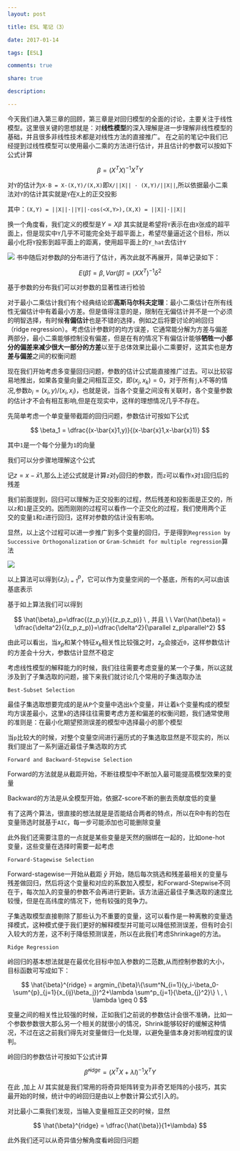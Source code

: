 ```yaml
---
layout: post

title: ESL 笔记（3）

date: 2017-01-14

tags: [ESL]

comments: true

share: true

description: 

---
```




今天我们进入第三章的回顾，第三章是对回归模型的全面的讨论，主要关注于线性模型。这里很关键的思想就是：对**线性模型**的深入理解是进一步理解非线性模型的基础，并且很多非线性技术都是对线性方法的直接推广。
在之前的笔记中我们已经提到过线性模型可以使用最小二乘的方法进行估计，并且估计的参数可以按如下公式计算

$$
\beta= (X^{T}X)^{-1}X^{T}Y
$$


对`Y`的估计为`X·B = X·(X,Y)/(X,X)`即`X/||X|| · (X,Y)/||X||`,所以依据最小二乘法对`Y`的估计其实就是`Y`在`X`上的正交投影

其中：`(X,Y) = ||X||·||Y||·cos(<X,Y>),(X,X) = ||X||·||X||`

换一个角度看，我们定义的模型是$Y = X\beta$ 其实就是希望将`Y`表示在由`X`张成的超平面上，但是现实中`Y`几乎不可能完全处于超平面上，希望尽量逼近这个目标，所以最小化将`Y`投影到超平面上的距离，使用超平面上的`Y_hat`去估计`Y`

![](https://ww1.sinaimg.cn/large/006y8lVajw1fbelx1pj5oj30ow0hkt9y.jpg)
书中随后对参数$\beta$的分布进行了估计，再次此就不再展开，简单记录如下：

$$
E(\hat{\beta} ) = \beta , Var(\hat{\beta})=(XX^{T})^{-1}\delta^2
$$

基于参数的分布我们可以对参数的显著性进行检验

对于最小二乘估计我们有个经典结论即**高斯马尔科夫定理**：最小二乘估计在所有线性无偏估计中有着最小方差。但是值得注意的是，限制在无偏估计并不是一个必须的明智选择，有时候**有偏估计**也是不错的选择，例如之后将要讨论的岭回归（ridge regression）。考虑估计参数时的均方误差，它通常能分解为方差与偏差两部分，最小二乘能够控制没有偏差，但是在有的情况下有偏估计能够**牺牲一小部分的偏差来减少很大一部分的方差**以至于总体效果比最小二乘要好，这其实也是**方差与偏差**之间的权衡问题

现在我们开始考虑多变量回归问题，参数的估计公式能直接推广过去。可以比较容易地推出，如果各变量向量之间相互正交，即$(x_j , x_k) = 0$，对于所有`j`,`k`不等的情况,参数$b_i = (x_i , y) / (x_i , x_i)$，也就是说，当各个变量之间没有关联时，各个变量参数的估计才不会有相互影响,但是在现实中，这样的理想情况几乎不存在。

先简单考虑一个单变量带截距的回归问题，参数估计可按如下公式


$$
\beta_1 = \dfrac{(x-\bar{x}1,y)}{(x-\bar{x}1,x-\bar{x}1)}
$$

其中`1`是一个每个分量为`1`的向量

我们可以分步骤地理解这个公式

记$z = x-\bar{x}1$,那么上述公式就是计算`z`对`y`回归的参数，而`z`可以看作`x`对`1`回归后的残差

我们前面提到，回归可以理解为正交投影的过程，然后残差和投影面是正交的，所以`z`和`1`是正交的。因而刚刚的过程可以看作一个正交化的过程，我们使用两个正交的变量`1`和`z`进行回归，这样对参数的估计没有影响。

显然，以上这个过程可以进一步推广到多个变量的回归，于是得到`Regression by Successive Orthogonalization` or `Gram-Schmidt for multiple regression`算法

![](https://ww3.sinaimg.cn/large/006y8lVajw1fbeo3huxrpj31fu0l0dne.jpg)

以上算法可以得到$\{z_i\}_{i=1}^{p}$，它可以作为变量空间的一个基底，所有的$x_i$可以由该基底表示

基于如上算法我们可以得到


$$
\hat{\beta}_p=\dfrac{(z_p,y)}{(z_p,z_p)}  \ , 并且  \ \ Var(\hat{\beta}) = \dfrac{\delta^2}{(z_p,z_p)}=\dfrac{\delta^2}{\parallel z_p\parallel^2}
$$

由此可以看出，当$x_p$和某个特征$x_k$相关性比较强之时，$z_p$会接近`0`，这样参数估计的方差会十分大，参数估计显然不稳定



考虑线性模型的解释能力的时候，我们往往需要考虑变量的某一个子集，所以这就涉及到了子集选取的问题，接下来我们就讨论几个常用的子集选取办法

`Best-Subset Selection`

最佳子集选取想要完成的是从`P`个变量中选出`k`个变量，并让着`k`个变量构成的模型均方误差最小，这里`k`的选择往往需要考虑方差和偏差的权衡问题，我们通常使用的准则是：在最小化期望预测误差的模型中选择最小的那个模型

当`p`比较大的时候，对整个变量空间进行遍历式的子集选取显然是不现实的，所以我们提出了一系列逼近最佳子集选取的方式



`Forward and Backward-Stepwise Selection`

Forward的方法就是从截距开始，不断往模型中不断加入最可能提高模型效果的变量

Backward的方法是从全模型开始，依据Z-score不断的删去贡献度低的变量

有了这两个算法，很直接的想法就是是否能结合两者的特点，所以在R中有的包在变量筛选时就基于`AIC`，每一步可能添加也可能删除变量

此外我们还需要注意的一点就是某些变量是天然的捆绑在一起的，比如one-hot 变量，这些变量在选择时需要一起考虑

`Forward-Stagewise Selection`

Forward-stagewise一开始从截距 $\bar{y}$ 开始，随后每次挑选和残差最相关的变量与残差做回归，然后将这个变量和对应的系数加入模型，和Forward-Stepwise不同在于，每次加入的变量的参数不会再进行更新。该方法逼近最佳子集选取的速度比较慢，但是在高纬度的情况下，他有较强的竞争力。



子集选取模型直接剔除了那些认为不重要的变量，这可以看作是一种离散的变量选择模式，这种模式便于我们更好的解释模型并可能可以降低预测误差，但有时会引入较大的方差，这不利于降低预测误差，所以在此我们考虑Shrinkage的方法。

`Ridge Regression`

岭回归的基本想法就是在最优化目标中加入参数的二范数,从而控制参数的大小，目标函数可写成如下：

$$
\hat{\beta}^{ridge} = argmin_{\beta}\{\sum^N_{i=1}(y_i-\beta_0-\sum^{p}_{j=1}{x_{ij}\beta_j})^2+\lambda \sum^p_{j=1}{\beta_{j}^2}\} \ , \ \lambda \geq 0
$$


变量之间的相关性比较强的时候，正如我们之前说的参数估计会很不准确，比如一个参数参数很大那么另一个相关的就很小的情况，Shrink能够较好的缓解这种情况，不过在这之前我们得先对变量做归一化处理，以避免量值本身对影响程度的误判。

岭回归的参数估计可按如下公式计算

$$
\hat{\beta}^{ridge} = (X^TX+\lambda I)^{-1}X^TY
$$


在此 ,加上 $\lambda I$ 其实就是我们常用的将奇异矩阵转变为非奇艺矩阵的小技巧，其实最开始的时候，统计中的岭回归是由以上参数计算公式引入的。

对比最小二乘我们发现，当输入变量相互正交的时候，显然

$$
\hat{\beta}^{ridge} = \dfrac{\hat{\beta}}{1+\lambda}
$$


此外我们还可以从奇异值分解角度看岭回归问题

